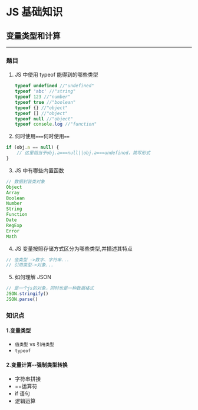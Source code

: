 # JS 基础知识

## 变量类型和计算

---

### 题目

1.  JS 中使用 typeof 能得到的哪些类型

    ```js
    typeof undefined //"undefined"
    typeof 'abc' //"string"
    typeof 123 //"number"
    typeof true //"boolean"
    typeof {} //"object"
    typeof [] //"object"
    typeof null //"object"
    typeof console.log //"function"
    ```

2.  何时使用`===`何时使用`==`

```js
if (obj.a == null) {
	// 这里相当于obj.a===null||obj.a===undefined，简写形式
}
```

3.  JS 中有哪些内置函数

```js
// 数据封装类对象
Object
Array
Boolean
Number
String
Function
Date
RegExp
Error
Math
```

4.  JS 变量按照存储方式区分为哪些类型,并描述其特点

```js
// 值类型 ->数字、字符串...
// 引用类型->对象...
```

5.  如何理解 JSON

```js
// 是一个js的对象，同时也是一种数据格式
JSON.stringify()
JSON.parse()
```

### 知识点

#### 1.变量类型

-   `值类型` vs `引用类型`
-   `typeof`

#### 2.变量计算--强制类型转换

-   字符串拼接
-   ==运算符
-   if 语句
-   逻辑运算
